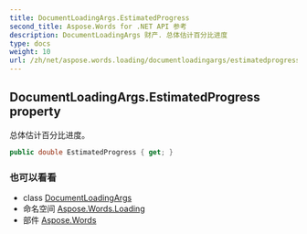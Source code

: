 ```yaml
---
title: DocumentLoadingArgs.EstimatedProgress
second_title: Aspose.Words for .NET API 参考
description: DocumentLoadingArgs 财产. 总体估计百分比进度
type: docs
weight: 10
url: /zh/net/aspose.words.loading/documentloadingargs/estimatedprogress/
---
```

## DocumentLoadingArgs.EstimatedProgress property

总体估计百分比进度。

```csharp
public double EstimatedProgress { get; }
```

### 也可以看看

* class [DocumentLoadingArgs](../)
* 命名空间 [Aspose.Words.Loading](../../documentloadingargs/)
* 部件 [Aspose.Words](../../../)


